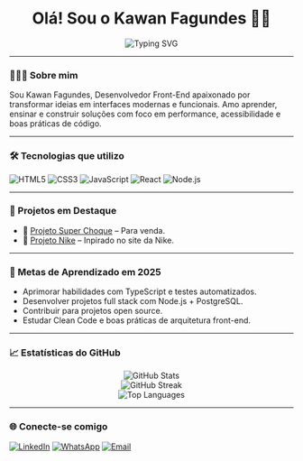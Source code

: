 <h1 align="center">Olá! Sou o Kawan Fagundes 🏄🏾</h1>

<p align="center">
  <img src="https://readme-typing-svg.herokuapp.com?font=Fira+Code&duration=2000&pause=1000&center=true&vCenter=true&width=435&lines=Desenvolvedor+Web;Apaixonado+por+tecnologia+e+códigos;Seja+bem-vindo+ao+meu+espaço+dev!" alt="Typing SVG" />
</p>

---

### 👨🏾‍💻 Sobre mim

Sou Kawan Fagundes, Desenvolvedor Front-End apaixonado por transformar ideias em interfaces modernas e funcionais. Amo aprender, ensinar e construir soluções com foco em performance, acessibilidade e boas práticas de código.

---

### 🛠️ Tecnologias que utilizo

![HTML5](https://img.shields.io/badge/-HTML-E34F26?style=flat-square&logo=html5&logoColor=white)
![CSS3](https://img.shields.io/badge/-CSS-1572B6?style=flat-square&logo=css3)
![JavaScript](https://img.shields.io/badge/-JavaScript-black?style=flat-square&logo=javascript)
![React](https://img.shields.io/badge/-React-61DAFB?style=flat-square&logo=react&logoColor=black)
![Node.js](https://img.shields.io/badge/-Node.js-339933?style=flat-square&logo=node.js&logoColor=white)

---

### 🚀 Projetos em Destaque

- 🔗 [Projeto Super Choque](https://fagwndes.github.io/Super-Choque/) – Para venda.
- 🔗 [Projeto Nike](https://fagwndes.github.io/Projeto-Nike/) – Inpirado no site da Nike.
---

### 🎯 Metas de Aprendizado em 2025

- Aprimorar habilidades com TypeScript e testes automatizados.
- Desenvolver projetos full stack com Node.js + PostgreSQL.
- Contribuir para projetos open source.
- Estudar Clean Code e boas práticas de arquitetura front-end.

---

### 📈 Estatísticas do GitHub

<p align="center">
  <img src="https://github-readme-stats.vercel.app/api?username=fagundes&show_icons=true&theme=tokyonight&hide_title=true&rank_icon=github" alt="GitHub Stats" />
  <br />
  <img src="https://github-readme-streak-stats.herokuapp.com/?user=fagundes&theme=tokyonight" alt="GitHub Streak" />
  <br />
  <img src="https://github-readme-stats.vercel.app/api/top-langs/?username=fagundes&layout=compact&theme=tokyonight" alt="Top Languages" />
</p>

---

### 🌐 Conecte-se comigo

<p align="center">
  
[![LinkedIn](https://img.shields.io/badge/LinkedIn-0077B5?style=for-the-badge&logo=linkedin&logoColor=white)](https://www.linkedin.com/in/kawan-fagundes/)
[![WhatsApp](https://img.shields.io/badge/WhatsApp-25D366?style=for-the-badge&logo=whatsapp&logoColor=white)](https://wa.me/5511917268272)
[![Email](https://img.shields.io/badge/Email-D14836?style=for-the-badge&logo=gmail&logoColor=white)](mailto:kawanfagundes52@gmail.com)
  
</p>




















